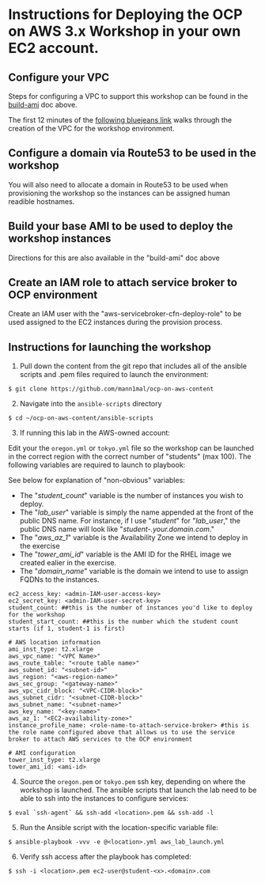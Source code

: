 # Instructions for Deploying the OCP on AWS 3.x Workshop in your own EC2 account.

## Configure your VPC

Steps for configuring a VPC to support this workshop can be found in the [build-ami](https://github.com/mann1mal/ocp-on-aws-content/blob/master/AMI-Build/build-ami.adoc) doc above.

The first 12 minutes of the [following bluejeans link](https://redhat.bluejeans.com/playback/s/PRVnPh7BNsK6SjQHFoQjLShFqWev9ALivpMQSzZa6z7EIfLkL9FALKyMIJgHINuf) walks through the creation of the VPC for the workshop environment.

## Configure a domain via Route53 to be used in the workshop

You will also need to allocate a domain in Route53 to be used when provisioning the workshop so the instances can be assigned human readible hostnames.

## Build your base AMI to be used to deploy the workshop instances

Directions for this are also available in the "build-ami" doc above

## Create an IAM role to attach service broker to OCP environment

Create an IAM user with the "aws-servicebroker-cfn-deploy-role" to be used assigned to the EC2 instances during the provision process.

## Instructions for launching the workshop

1. Pull down the content from the git repo that includes all of the ansible scripts and .pem files required to launch the environment:
```
$ git clone https://github.com/mann1mal/ocp-on-aws-content
```
2. Navigate into the `ansible-scripts` directory
```
$ cd ~/ocp-on-aws-content/ansible-scripts
```
3. If running this lab in the AWS-owned account:

Edit your the `oregon.yml` or `tokyo.yml` file so the workshop can be launched in the correct region with the correct number of "students" (max 100). The following variables are required to launch to playbook:

See below for explanation of "non-obvious" variables:
 - The "*student_count*" variable is the number of instances you wish to deploy. 
 - The "*lab_user*" variable is simply the name appended at the front of the public DNS name. For instance, if I use "*student*" for "*lab_user*," the public DNS name will look like "*student-<x>.your.domain.com*." 
 - The "*aws_az_1*" variable is the Availability Zone we intend to deploy in the exercise
 - The "*tower_ami_id*" variable is the AMI ID for the RHEL image we created ealier in the exercise.
 - The "*domain_name*" variable is the domain we intend to use to assign FQDNs to the instances.

```
ec2_access_key: <admin-IAM-user-access-key>
ec2_secret_key: <admin-IAM-user-secret-key>
student_count: ##this is the number of instances you'd like to deploy for the workshop
student_start_count: ##this is the number which the student count starts (if 1, student-1 is first)

# AWS location information
ami_inst_type: t2.xlarge
aws_vpc_name: "<VPC Name>"
aws_route_table: "<route table name>"
aws_subnet_id: "<subnet-id>"
aws_region: "<aws-region-name>" 
aws_sec_group: "<gateway-name>"
aws_vpc_cidr_block: "<VPC-CIDR-block>" 
aws_subnet_cidr: "<subnet-CIDR-block>"
aws_subnet_name: "<subnet-name>"
aws_key_name: "<key-name>"
aws_az_1: "<EC2-availability-zone>"
instance_profile_name: <role-name-to-attach-service-broker> #this is the role name configured above that allows us to use the service broker to attach AWS services to the OCP environment

# AMI configuration
tower_inst_type: t2.xlarge
tower_ami_id: <ami-id>
```
4. Source the `oregon.pem` or `tokyo.pem` ssh key, depending on where the workshop is launched. The ansible scripts that launch the lab need to be able to ssh into the instances to configure services:
```
$ eval `ssh-agent` && ssh-add <location>.pem && ssh-add -l
```
5. Run the Ansible script with the location-specific variable file:
```
$ ansible-playbook -vvv -e @<location>.yml aws_lab_launch.yml
```
6. Verify ssh access after the playbook has completed:
```
$ ssh -i <location>.pem ec2-user@student-<x>.<domain>.com
```
